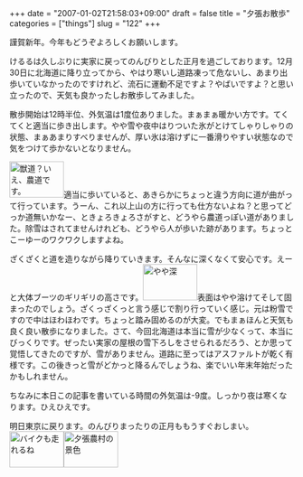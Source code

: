 +++
date = "2007-01-02T21:58:03+09:00"
draft = false
title = "夕張お散歩"
categories = ["things"]
slug = "122"
+++

謹賀新年。今年もどうぞよろしくお願いします。

けるるは久しぶりに実家に戻ってのんびりとした正月を過ごしております。12月30日に北海道に降り立ってから、やはり寒いし道路凍って危ないし、あまり出歩いていなかったのですけれど、流石に運動不足ですよ？やばいですよ？と思い立ったので、天気も良かったしお散歩してみました。

散歩開始は12時半位、外気温は1度位ありました。まぁまぁ暖かい方です。てくてくと適当に歩き出します。やや雪や夜中はりついた氷がとけてしゃりしゃりの状態、まぁあまりすべりませんが、厚い氷は溶けずに一番滑りやすい状態なので気をつけて歩かないとなりません。

<a rel="lightbox" href="/images/2007/01/yubari_kemono.jpg"><img width="96" height="64" border="0" alt="獣道？いえ、農道です。" title="獣道？いえ、農道です。" src="/images/2007/01/yubari_kemono.jpg" /></a>適当に歩いていると、あきらかにちょっと違う方向に道が曲がって行っています。うーん、これ以上山の方に行っても仕方ないよね？と思ってどっか道無いかなー、ときょろきょろさがすと、どうやら農道っぽい道がありました。除雪はされてませんけれども、どうやら人が歩いた跡があります。ちょっとこーゆーのワクワクしますよね。

ざくざくと道を造りながら降りていきます。そんなに深くなくて安心です。えーと大体ブーツのギリギリの高さです。<a rel="lightbox" href="/images/2007/01/yu_bari_ashi.jpg"><img width="96" height="64" border="0" title="やや深" alt="やや深" src="/images/2007/01/yu_bari_ashi.jpg" /></a>表面はやや溶けてそして固まったのでしょう。ざくっざくっと言う感じで割り行っていく感じ。元は粉雪ですので中はほわほわです。ちょっと踏み固めるのが大変。でもまぁほんと天気も良く良い散歩になりました。さて、今回北海道は本当に雪が少なくって、本当にびっくりです。ぜったい実家の屋根の雪下ろしをさせられるだろう、とか思って覚悟してきたのですが、雪がありません。道路に至ってはアスファルトが乾く有様です。この後きっと雪がどかっと降るんでしょうね、楽でいい年末年始だったかもしれません。

ちなみに本日この記事を書いている時間の外気温は-9度。しっかり夜は寒くなります。ひえひえです。

明日東京に戻ります。のんびりまったりの正月ももうすぐおしまい。
<a rel="lightbox" href="/images/2007/01/yubari_douro.jpg"><img width="96" height="64" border="0" title="バイクも走れるね" alt="バイクも走れるね" src="/images/2007/01/yubari_douro.jpg" /></a><a rel="lightbox" href="/images/2007/01/yubari_view.jpg"><img width="96" height="64" border="0" alt="夕張農村の景色" title="夕張農村の景色" src="/images/2007/01/yubari_view.jpg" /></a>
